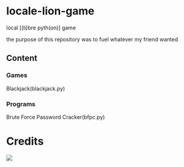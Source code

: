 # locale-lion-game
local [(li)bre pyth(on)] game

the purpose of this repository was to fuel whatever my friend wanted

## Content
### Games
Blackjack(blackjack.py)

### Programs
Brute Force Password Cracker(bfpc.py)

# Credits
<a href="https://github.com/derpydrag0nite/locale-lion-game/graphs/contributors">
<img src="https://contrib.rocks/image?repo=derpydrag0nite/locale-lion-game" />
</a>




